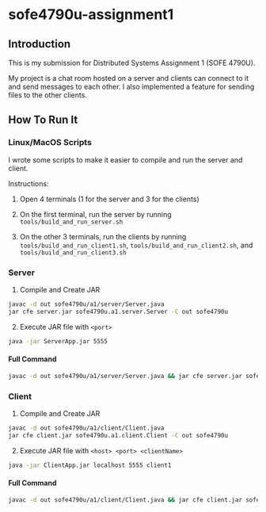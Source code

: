 # sofe4790u-assignment1

## Introduction

This is my submission for Distributed Systems Assignment 1 (SOFE 4790U).

My project is a chat room hosted on a server and clients can connect to it and send messages to each other. I also implemented a feature for sending files to the other clients.

## How To Run It

### Linux/MacOS Scripts

I wrote some scripts to make it easier to compile and run the server and client.

Instructions:

1. Open 4 terminals (1 for the server and 3 for the clients)

1. On the first terminal, run the server by running `tools/build_and_run_server.sh`

1. On the other 3 terminals, run the clients by running `tools/build_and_run_client1.sh`, `tools/build_and_run_client2.sh`, and `tools/build_and_run_client3.sh`

### Server

1. Compile and Create JAR

```bash
javac -d out sofe4790u/a1/server/Server.java
jar cfe server.jar sofe4790u.a1.server.Server -C out sofe4790u
```

2. Execute JAR file with `<port>`

```bash
java -jar ServerApp.jar 5555
```

#### Full Command

```bash
javac -d out sofe4790u/a1/server/Server.java && jar cfe server.jar sofe4790u.a1.server.Server -C out sofe4790u && java -jar server.jar 5555
```

### Client

1. Compile and Create JAR

```bash
javac -d out sofe4790u/a1/client/Client.java
jar cfe client.jar sofe4790u.a1.client.Client -C out sofe4790u
```

2. Execute JAR file with `<host> <port> <clientName>`

```bash
java -jar ClientApp.jar localhost 5555 client1
```

#### Full Command

```bash
javac -d out sofe4790u/a1/client/Client.java && jar cfe client.jar sofe4790u.a1.client.Client -C out sofe4790u && java -jar client.jar localhost 5555 client1
```
